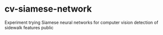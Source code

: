 # cv-siamese-network
Experiment trying Siamese neural networks for computer vision detection of sidewalk features public
